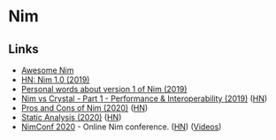 # Nim

## Links

* [Awesome Nim](https://github.com/VPashkov/awesome-nim)
* [HN: Nim 1.0 \(2019\)](https://news.ycombinator.com/item?id=21053140)
* [Personal words about version 1 of Nim \(2019\)](https://nim-lang.org/araq/v1.html)
* [Nim vs Crystal - Part 1 - Performance & Interoperability \(2019\)](https://embark.status.im/news/2019/11/18/nim-vs-crystal-part-1-performance-interoperability/index.html) \([HN](https://news.ycombinator.com/item?id=21883882)\)
* [Pros and Cons of Nim \(2020\)](https://onlinetechinfo.com/pros-and-cons-of-nim/) \([HN](https://news.ycombinator.com/item?id=23333955)\)
* [Static Analysis \(2020\)](https://nim-lang.org/blog/2020/06/08/static-analysis.html) \([HN](https://news.ycombinator.com/item?id=23465231)\)
* [NimConf 2020](https://conf.nim-lang.org/index.html) - Online Nim conference. \([HN](https://news.ycombinator.com/item?id=23585006)\) \([Videos](https://www.youtube.com/playlist?list=PLxLdEZg8DRwTIEzUpfaIcBqhsj09mLWHx)\)

